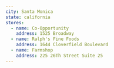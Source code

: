 ```yaml
---
city: Santa Monica
state: california
stores:
  - name: Co-Opportunity
    address: 1525 Broadway
  - name: Ralph's Fine Foods
    address: 1644 Cloverfield Boulevard
  - name: Farmshop
    address: 225 26Th Street Suite 25
---
```

